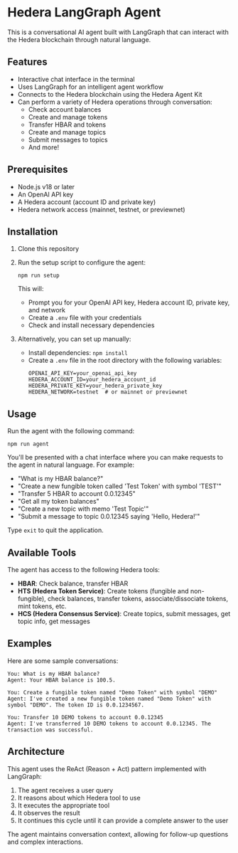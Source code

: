 # Hedera LangGraph Agent

This is a conversational AI agent built with LangGraph that can interact with the Hedera blockchain through natural language.

## Features

- Interactive chat interface in the terminal
- Uses LangGraph for an intelligent agent workflow
- Connects to the Hedera blockchain using the Hedera Agent Kit
- Can perform a variety of Hedera operations through conversation:
  - Check account balances
  - Create and manage tokens
  - Transfer HBAR and tokens
  - Create and manage topics
  - Submit messages to topics
  - And more!

## Prerequisites

- Node.js v18 or later
- An OpenAI API key
- A Hedera account (account ID and private key)
- Hedera network access (mainnet, testnet, or previewnet)

## Installation

1. Clone this repository
2. Run the setup script to configure the agent:
   ```
   npm run setup
   ```
   This will:
   - Prompt you for your OpenAI API key, Hedera account ID, private key, and network
   - Create a `.env` file with your credentials
   - Check and install necessary dependencies

3. Alternatively, you can set up manually:
   - Install dependencies: `npm install`
   - Create a `.env` file in the root directory with the following variables:
     ```
     OPENAI_API_KEY=your_openai_api_key
     HEDERA_ACCOUNT_ID=your_hedera_account_id
     HEDERA_PRIVATE_KEY=your_hedera_private_key
     HEDERA_NETWORK=testnet  # or mainnet or previewnet
     ```

## Usage

Run the agent with the following command:

```
npm run agent
```

You'll be presented with a chat interface where you can make requests to the agent in natural language. For example:

- "What is my HBAR balance?"
- "Create a new fungible token called 'Test Token' with symbol 'TEST'"
- "Transfer 5 HBAR to account 0.0.12345"
- "Get all my token balances"
- "Create a new topic with memo 'Test Topic'"
- "Submit a message to topic 0.0.12345 saying 'Hello, Hedera!'"

Type `exit` to quit the application.

## Available Tools

The agent has access to the following Hedera tools:

- **HBAR**: Check balance, transfer HBAR
- **HTS (Hedera Token Service)**: Create tokens (fungible and non-fungible), check balances, transfer tokens, associate/dissociate tokens, mint tokens, etc.
- **HCS (Hedera Consensus Service)**: Create topics, submit messages, get topic info, get messages

## Examples

Here are some sample conversations:

```
You: What is my HBAR balance?
Agent: Your HBAR balance is 100.5.

You: Create a fungible token named "Demo Token" with symbol "DEMO"
Agent: I've created a new fungible token named "Demo Token" with symbol "DEMO". The token ID is 0.0.1234567.

You: Transfer 10 DEMO tokens to account 0.0.12345
Agent: I've transferred 10 DEMO tokens to account 0.0.12345. The transaction was successful.
```

## Architecture

This agent uses the ReAct (Reason + Act) pattern implemented with LangGraph:
1. The agent receives a user query
2. It reasons about which Hedera tool to use
3. It executes the appropriate tool
4. It observes the result
5. It continues this cycle until it can provide a complete answer to the user

The agent maintains conversation context, allowing for follow-up questions and complex interactions. 